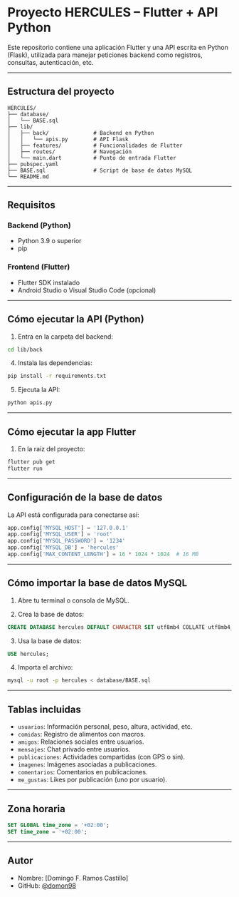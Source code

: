 # Proyecto HERCULES – Flutter + API Python

Este repositorio contiene una aplicación Flutter y una API escrita en Python (Flask), utilizada para manejar peticiones backend como registros, consultas, autenticación, etc.

---

## Estructura del proyecto

```
HERCULES/
├── database/
│   └── BASE.sql  
├── lib/
│   ├── back/              # Backend en Python
│   │   └── apis.py        # API Flask
│   ├── features/          # Funcionalidades de Flutter
│   ├── routes/            # Navegación
│   └── main.dart          # Punto de entrada Flutter
├── pubspec.yaml
├── BASE.sql               # Script de base de datos MySQL
└── README.md
```

---

## Requisitos

### Backend (Python)
- Python 3.9 o superior
- pip

### Frontend (Flutter)
- Flutter SDK instalado
- Android Studio o Visual Studio Code (opcional)

---

##  Cómo ejecutar la API (Python)

1. Entra en la carpeta del backend:

```bash
cd lib/back
```

4. Instala las dependencias:

```bash
pip install -r requirements.txt
```

5. Ejecuta la API:

```bash
python apis.py
```

---

## Cómo ejecutar la app Flutter

1. En la raíz del proyecto:

```bash
flutter pub get
flutter run
```
---

## Configuración de la base de datos

La API está configurada para conectarse así:

```python
app.config['MYSQL_HOST'] = '127.0.0.1'
app.config['MYSQL_USER'] = 'root'
app.config['MYSQL_PASSWORD'] = '1234'
app.config['MYSQL_DB'] = 'hercules'
app.config['MAX_CONTENT_LENGTH'] = 16 * 1024 * 1024  # 16 MB
```

---

## Cómo importar la base de datos MySQL

1. Abre tu terminal o consola de MySQL.

2. Crea la base de datos:

```sql
CREATE DATABASE hercules DEFAULT CHARACTER SET utf8mb4 COLLATE utf8mb4_general_ci;
```

3. Usa la base de datos:

```sql
USE hercules;
```

4. Importa el archivo:

```bash
mysql -u root -p hercules < database/BASE.sql
```

---

## Tablas incluidas

- `usuarios`: Información personal, peso, altura, actividad, etc.
- `comidas`: Registro de alimentos con macros.
- `amigos`: Relaciones sociales entre usuarios.
- `mensajes`: Chat privado entre usuarios.
- `publicaciones`: Actividades compartidas (con GPS o sin).
- `imagenes`: Imágenes asociadas a publicaciones.
- `comentarios`: Comentarios en publicaciones.
- `me_gustas`: Likes por publicación (uno por usuario).

---

## Zona horaria

```sql
SET GLOBAL time_zone = '+02:00';
SET time_zone = '+02:00';
```

---

## Autor

- Nombre: [Domingo F. Ramos Castillo]
- GitHub: [@domon98](https://github.com/domon98)